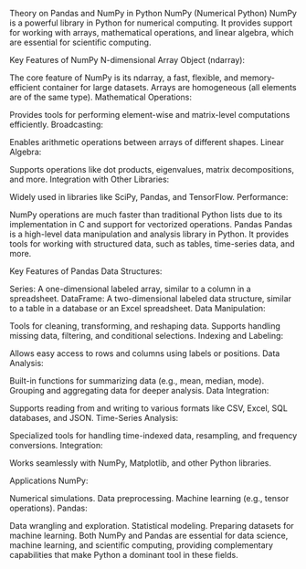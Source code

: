 
Theory on Pandas and NumPy in Python
NumPy (Numerical Python)
NumPy is a powerful library in Python for numerical computing. It provides support for working with arrays, mathematical operations, and linear algebra, which are essential for scientific computing.

Key Features of NumPy
N-dimensional Array Object (ndarray):

The core feature of NumPy is its ndarray, a fast, flexible, and memory-efficient container for large datasets.
Arrays are homogeneous (all elements are of the same type).
Mathematical Operations:

Provides tools for performing element-wise and matrix-level computations efficiently.
Broadcasting:

Enables arithmetic operations between arrays of different shapes.
Linear Algebra:

Supports operations like dot products, eigenvalues, matrix decompositions, and more.
Integration with Other Libraries:

Widely used in libraries like SciPy, Pandas, and TensorFlow.
Performance:

NumPy operations are much faster than traditional Python lists due to its implementation in C and support for vectorized operations.
Pandas
Pandas is a high-level data manipulation and analysis library in Python. It provides tools for working with structured data, such as tables, time-series data, and more.

Key Features of Pandas
Data Structures:

Series: A one-dimensional labeled array, similar to a column in a spreadsheet.
DataFrame: A two-dimensional labeled data structure, similar to a table in a database or an Excel spreadsheet.
Data Manipulation:

Tools for cleaning, transforming, and reshaping data.
Supports handling missing data, filtering, and conditional selections.
Indexing and Labeling:

Allows easy access to rows and columns using labels or positions.
Data Analysis:

Built-in functions for summarizing data (e.g., mean, median, mode).
Grouping and aggregating data for deeper analysis.
Data Integration:

Supports reading from and writing to various formats like CSV, Excel, SQL databases, and JSON.
Time-Series Analysis:

Specialized tools for handling time-indexed data, resampling, and frequency conversions.
Integration:

Works seamlessly with NumPy, Matplotlib, and other Python libraries.


Applications
NumPy:

Numerical simulations.
Data preprocessing.
Machine learning (e.g., tensor operations).
Pandas:

Data wrangling and exploration.
Statistical modeling.
Preparing datasets for machine learning.
Both NumPy and Pandas are essential for data science, machine learning, and scientific computing, providing complementary capabilities that make Python a dominant tool in these fields.
